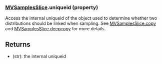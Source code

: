 ### [MVSamplesSlice](MVSamplesSlice.md).uniqueid (property)




Access the internal uniqueid of the object used to determine whether
two distributions should be linked when sampling.  See [MVSamplesSlice.copy](MVSamplesSlice.copy.md)
and [MVSamplesSlice.deepcopy](MVSamplesSlice.deepcopy.md) for more details.

Returns
-----------
* (str): the internal uniqueid

